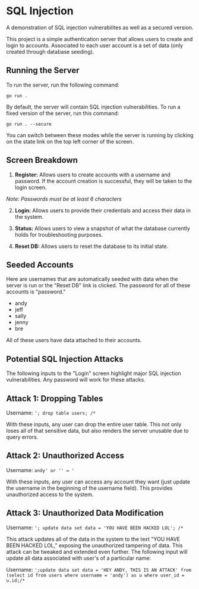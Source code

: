 # SQL Injection

A demonstration of SQL injection vulnerabilites as well as a secured version.

This project is a simple authentication server that allows users to create and login to accounts. Associated to each user account is a set of data (only created through database seeding).

## Running the Server

To run the server, run the following command:

``` go run . ```

By default, the server will contain SQL injection vulnerabilities. To run a fixed version of the server, run this command:

``` go run . --secure ```

You can switch between these modes while the server is running by clicking on the state link on the top left corner of the screen.

## Screen Breakdown

1. **Register:** Allows users to create accounts with a username and password. If the account creation is successful, they will be taken to the login screen.

*Note: Passwords must be at least 6 characters* 

2. **Login:** Allows users to provide their credentials and access their data in the system.

3. **Status:** Allows users to view a snapshot of what the database currently holds for troubleshooting purposes.
4. **Reset DB:** Allows users to reset the database to its initial state.

## Seeded Accounts

Here are usernames that are automatically seeded with data when the server is run or the "Reset DB" link is clicked. The password for all of these accounts is "password."

- andy
- jeff
- sally
- jenny
- bre

All of these users have data attached to their accounts.

## Potential SQL Injection Attacks

The following inputs to the "Login" screen highlight major SQL injection vulnerabilities. Any password will work for these attacks.

## Attack 1: Dropping Tables

Username: ``` '; drop table users; /* ```

With these inputs, any user can drop the entire user table. This not only loses all of that sensitive data, but also renders the server unusable due to query errors.

## Attack 2: Unauthorized Access

Username: ``` andy' or '' = ' ```

With these inputs, any user can access any account they want (just update the username in the beginning of the username field). This provides unauthorized access to the system.

## Attack 3: Unauthorized Data Modification

Username: ``` '; update data set data = 'YOU HAVE BEEN HACKED LOL'; /* ```

This attack updates all of the data in the system to the text "YOU HAVE BEEN HACKED LOL," exposing the unauthorized tampering of data. This attack can be tweaked and extended even further. The following input will update all data associated with user's of a particular name:

Username: ``` ';update data set data = 'HEY ANDY, THIS IS AN ATTACK' from (select id from users where username = 'andy') as u where user_id = u.id;/* ```